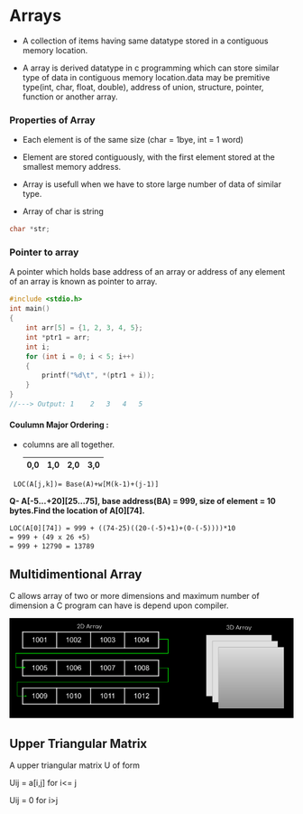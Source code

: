 # Arrays

- A collection of items having same datatype stored in a contiguous memory location.

- A array is derived datatype in c programming which can store similar type of data in contiguous memory location.data may be premitive type(int, char, float, double), address of union, structure, pointer, function or another array.

### Properties of Array

- Each element is of the same size (char = 1bye, int = 1 word)
- Element are stored contiguously, with the first element stored at the smallest memory address.

- Array is usefull when we have to store large number of data of similar type.

- Array of char is string

```C
char *str;
```

### Pointer to array

A pointer which holds base address of an array or address of any element of an array is known as pointer to array.

```C
#include <stdio.h>
int main()
{
    int arr[5] = {1, 2, 3, 4, 5};
    int *ptr1 = arr;
    int i;
    for (int i = 0; i < 5; i++)
    {
        printf("%d\t", *(ptr1 + i));
    }
}
//---> Output: 1    2   3   4   5
```

#### Coulumn Major Ordering :

- columns are all together.

  | 0,0 | 1,0 | 2,0 | 3,0 |
  | --- | --- | --- | --- |

```
 LOC(A[j,k])= Base(A)+w[M(k-1)+(j-1)]
```

**Q- A[-5...+20][25...75], base address(BA) = 999, size of element = 10 bytes.Find the location of A[0][74].**

```
LOC(A[0][74]) = 999 + ((74-25)((20-(-5)+1)+(0-(-5))))*10
= 999 + (49 x 26 +5)
= 999 + 12790 = 13789
```

## Multidimentional Array

C allows array of two or more dimensions and maximum number of dimension a C program can have is depend upon compiler.

![Array](../images/array.png)

## Upper Triangular Matrix

A upper triangular matrix U of form

Uij = a[i,j] for i<= j

Uij = 0 for i>j
